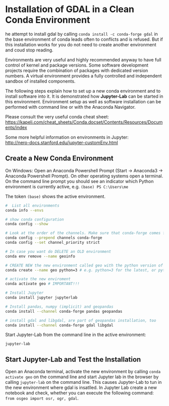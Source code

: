 # Installation of GDAL in a Clean Conda Environment

he attempt to install gdal by calling `conda install -c conda-forge gdal` in the base environment of conda leads often to conflicts and is refused. But if this installation works for you do not need to create another environment and coud stop reading.

Environments are very useful and highly recommended anyway to have full control of kernel and package versions. Some software development projects require the combination of packages with dedicated version numbers. A virtual environment provides a fully controlled and independent sandbox of installed components.

The following steps explain how to set up a new conda environment and to install software into it. It is demonstrated how **Jupyter-Lab** can be started in this environment. Environment setup as well as software installation can be performed with command line or with the Anaconda Navigator.

Please consult the very useful conda cheat sheet:<br>
https://kapeli.com/cheat_sheets/Conda.docset/Contents/Resources/Documents/index

Some more helpful information on environments in Jupyter:<br>
http://nero-docs.stanford.edu/jupyter-customEnv.html

## Create a New Conda Environment

On Windows: Open an Anaconda Powershell Prompt (Start -> Anaconda3 -> Anaconda Powershell Prompt). On other operating systems open a terminal. On the command line prompt you should see an indicator which Python environment is currently active, e.g. `(base) PS C:\Users\me`

The token `(base)` shows the active environment.

```bash
#  List all environments
conda info --envs

# show conda configuration
conda config --show

# Look at the order of the channels. Make sure that conda-forge comes first. Change channel priority from flexible to strict. 
conda config --prepend channels conda-forge
conda config --set channel_priority strict

# In case you want do DELETE an OLD environment
conda env remove --name geoinfo

# CREATE NEW the new environment called geo with the python version of your choice 
conda create --name geo python=3 # e.g. python=3 for the latest, or python=3.8 for a specific version

# activate the new enviroment
conda activate geo # IMPORTANT!!!

# Install Jupyter
conda install jupyter jupyterlab

# Install pandas, numpy (implicit) and geopandas
conda install --channel conda-forge pandas geopandas 

# install gdal and libgdal, are part of geopandas installation, too
conda install --channel conda-forge gdal libgdal 
```

Start Jupyter-Lab from the command line in the active environment:
```
jupyter-lab
```


## Start Jupyter-Lab and Test the Installation ##

Open an Anaconda terminal, activate the new environment by calling `conda activate geo` on the command line and start Jupyter lab in the browser by calling `jupyter-lab` on the command line. This causes Jupyter-Lab to tun in the new environment where gdal is insatlled. In Jupyter Lab create a new notebook and check, whether you can execute the following command: <br>`from osgeo import osr, ogr, gdal`.
